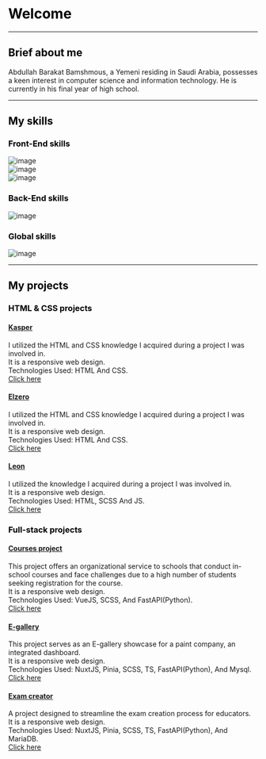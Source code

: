 <h1 style="color: 000;">Welcome</h1>

<hr>

<div>
<h2 style="color: 000;">Brief about me</h2>
<p>
Abdullah Barakat Bamshmous, a Yemeni residing in Saudi Arabia, possesses a keen interest in computer science and information technology. He is currently in his final year of high school.
</p>
</div>

<hr>

<div>
<h2 style="color: 000;">My skills</h2>

<div>
<h3 style="color: 000;">Front-End skills</h3>

<div>
<img src="https://skillicons.dev/icons?i=html,css,js" alt="image">
</div>

<div>
<img src="https://skillicons.dev/icons?i=sass,ts" alt="image">
</div>

<div>
<img src="https://skillicons.dev/icons?i=vue,nuxt" alt="image">
</div>
</div>

<div>
<h3 style="color: 000;">Back-End skills</h3>

<img src="https://skillicons.dev/icons?i=py,fastapi,mysql" alt="image">
</div>

<div>
<h3 style="color: 000;">Global skills</h3>

<img src="https://skillicons.dev/icons?i=github,ai" alt="image">
</div>
</div>

<hr>

<div>
<h2 style="color: 000;">My projects</h2>

<div>
<h3 style="color: 000;">HTML & CSS projects</h3>

<h4>
<a href="https://3bdullah330.github.io/Kasper/">Kasper</a>
</h4>
<p>
  I utilized the HTML and CSS knowledge I acquired during a project I was involved in. <br />
  It is a responsive web design. <br />
  Technologies Used: HTML And CSS. <br />
  <a href="https://3bdullah330.github.io/Kasper/">Click here</a>
</p>

<h4>
<a href="https://3bdullah330.github.io/Elzero">Elzero</a>
</h4>
<p>
  I utilized the HTML and CSS knowledge I acquired during a project I was involved in. <br />
  It is a responsive web design. <br />
  Technologies Used: HTML And CSS. <br />
  <a href="https://3bdullah330.github.io/Elzero">Click here</a>
</p>

<h4>
<a href="https://3bdullah330.github.io/Third-Project/">Leon</a>
</h4>
<p>
  I utilized the knowledge I acquired during a project I was involved in. <br />
  It is a responsive web design. <br />
  Technologies Used: HTML, SCSS And JS. <br />
  <a href="https://3bdullah330.github.io/Third-Project/">Click here</a>
</p>
</div>

<div>
<h3 style="color: 000;">Full-stack projects</h3>

<h4>
<a href="https://mkhboys-my.sharepoint.com/personal/s2055744_mkhb_moe_gov_sa/_layouts/15/stream.aspx?id=%2Fpersonal%2Fs2055744%5Fmkhb%5Fmoe%5Fgov%5Fsa%2FDocuments%2F%D9%85%D9%86%D8%B5%D8%A9%20%D8%A7%D9%84%D8%AF%D9%88%D8%B1%D8%A7%D8%AA%20%2D%20Google%20Chrome%201444%2D10%2D14%2006%2D15%2D13%2Emp4&referrer=OneDriveForBusiness&referrerScenario=OpenFile](https://mkhboys-my.sharepoint.com/:v:/g/personal/s2055744_mkhb_moe_gov_sa/EYcQKkuI_6NLi1QTkcVoGjYB4elVcH2ApmYYfVIzRSSG1A?nav=eyJyZWZlcnJhbEluZm8iOnsicmVmZXJyYWxBcHAiOiJTdHJlYW1XZWJBcHAiLCJyZWZlcnJhbFZpZXciOiJTaGFyZURpYWxvZyIsInJlZmVycmFsQXBwUGxhdGZvcm0iOiJXZWIiLCJyZWZlcnJhbE1vZGUiOiJ2aWV3In19&e=HyAa9R)https://mkhboys-my.sharepoint.com/:v:/g/personal/s2055744_mkhb_moe_gov_sa/EYcQKkuI_6NLi1QTkcVoGjYB4elVcH2ApmYYfVIzRSSG1A?nav=eyJyZWZlcnJhbEluZm8iOnsicmVmZXJyYWxBcHAiOiJTdHJlYW1XZWJBcHAiLCJyZWZlcnJhbFZpZXciOiJTaGFyZURpYWxvZyIsInJlZmVycmFsQXBwUGxhdGZvcm0iOiJXZWIiLCJyZWZlcnJhbE1vZGUiOiJ2aWV3In19&e=HyAa9R">Courses project</a>
</h4>
<p>
  This project offers an organizational service to schools that conduct in-school courses and face challenges due to a high number of students seeking registration for the course. <br />
  It is a responsive web design. <br />
  Technologies Used: VueJS, SCSS, And FastAPI(Python). <br />
  <a href="https://mkhboys-my.sharepoint.com/personal/s2055744_mkhb_moe_gov_sa/_layouts/15/stream.aspx?          id=%2Fpersonal%2Fs2055744%5Fmkhb%5Fmoe%5Fgov%5Fsa%2FDocuments%2F%D9%85%D9%86%D8%B5%D8%A9%20%D8%A7%D9%84%D8%AF%D9%88%D8%B1%D8%A7%D8%AA%20%2D%20Google%20Chrome%201444%2D10%2D14%2006%2D15%2D13%2Emp4&referrer=OneDriveForBusiness&referrerScenario=OpenFile](https://mkhboys-my.sharepoint.com/:v:/g/personal/s2055744_mkhb_moe_gov_sa/EYcQKkuI_6NLi1QTkcVoGjYB4elVcH2ApmYYfVIzRSSG1A?nav=eyJyZWZlcnJhbEluZm8iOnsicmVmZXJyYWxBcHAiOiJTdHJlYW1XZWJBcHAiLCJyZWZlcnJhbFZpZXciOiJTaGFyZURpYWxvZyIsInJlZmVycmFsQXBwUGxhdGZvcm0iOiJXZWIiLCJyZWZlcnJhbE1vZGUiOiJ2aWV3In19&e=HyAa9R)https://mkhboys-my.sharepoint.com/:v:/g/personal/s2055744_mkhb_moe_gov_sa/EYcQKkuI_6NLi1QTkcVoGjYB4elVcH2ApmYYfVIzRSSG1A?nav=eyJyZWZlcnJhbEluZm8iOnsicmVmZXJyYWxBcHAiOiJTdHJlYW1XZWJBcHAiLCJyZWZlcnJhbFZpZXciOiJTaGFyZURpYWxvZyIsInJlZmVycmFsQXBwUGxhdGZvcm0iOiJXZWIiLCJyZWZlcnJhbE1vZGUiOiJ2aWV3In19&e=HyAa9R">
    Click here
  </a>
</p>

<h4>
<a href="https://mellow-biscotti-e23f10.netlify.app/">E-gallery</a>
</h4>
<p>
  This project serves as an E-gallery showcase for a paint company, an integrated dashboard. <br />
  It is a responsive web design. <br />
  Technologies Used: NuxtJS, Pinia, SCSS, TS, FastAPI(Python), And Mysql. <br />
  <a href="https://mellow-biscotti-e23f10.netlify.app/">Click here</a>
</p>

<h4>
<a href="https://startling-creponne-c10414.netlify.app/">Exam creator</a>
</h4>
<p>
  A project designed to streamline the exam creation process for educators. <br />
  It is a responsive web design. <br />
  Technologies Used: NuxtJS, Pinia, SCSS, TS, FastAPI(Python), And MariaDB. <br />
  <a href="https://fascinating-sfogliatella-b33ee8.netlify.app/">Click here</a>
</p>

</div>
</div>

